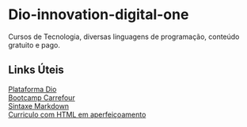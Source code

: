 # Dio-innovation-digital-one
Cursos de Tecnologia, diversas linguagens de programação, conteúdo gratuito e pago.

## Links Úteis
[Plataforma Dio](https://web.dio.me/home)<br>
[Bootcamp Carrefour](https://web.dio.me/course/boas-vindas-ao-bootcamp-carrefour-web-developer/learning/0679c806-12fc-49d6-8680-c49e3a3946bf?back=/track/carrefour-web-developer&tab=undefined&moduleId=undefined)<br>
[Sintaxe Markdown](https://www.markdownguide.org/basic-syntax/)<br>
[Curriculo com HTML em aperfeiçoamento](https://rgbbatista.github.io/curriculo-Abril-2022/)
